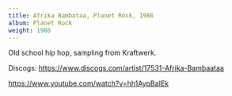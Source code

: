 ```yaml
---
title: Afrika Bambataa, Planet Rock, 1986
album: Planet Rock
weight: 1986
---
```

Old school hip hop, sampling from Kraftwerk.

Discogs: https://www.discogs.com/artist/17531-Afrika-Bambaataa

https://www.youtube.com/watch?v=hh1AypBaIEk
